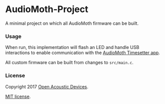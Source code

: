 # AudioMoth-Project #
A minimal project on which all AudioMoth firmware can be built.

### Usage ###

When run, this implementation will flash an LED and handle USB interactions to enable communication with the [AudioMoth Timesetter app](https://github.com/OpenAcousticDevices/AudioMoth-TimeSetter).

All custom firmware can be built from changes to ```src/main.c```.

### License ###

Copyright 2017 [Open Acoustic Devices](http://www.openacousticdevices.info/).

[MIT license](http://www.openacousticdevices.info/license).
